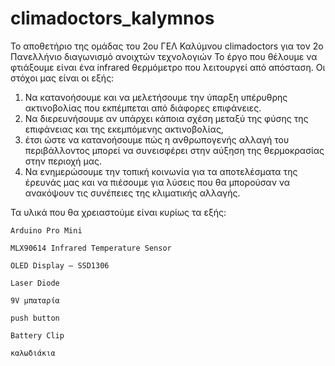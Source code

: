 # climadoctors_kalymnos
To αποθετήριο της ομάδας του 2ου ΓΕΛ Καλύμνου climadoctors για τον 2ο Πανελλήνιο διαγωνισμό ανοιχτών τεχνολογιών
Το έργο που θέλουμε να φτιάξουμε είναι ένα infrared θερμόμετρο που λειτουργεί από απόσταση.
Οι στόχοι μας είναι οι εξής:
1. Να κατανοήσουμε και να μελετήσουμε την ύπαρξη υπέρυθρης ακτινοβολίας που εκπέμπεται από διάφορες επιφάνειες.
2. Να διερευνήσουμε αν υπάρχει κάποια σχέση μεταξύ της φύσης της επιφάνειας και της εκεμπόμενης ακτινοβολίας,
3. έτσι ώστε να κατανοήσουμε πώς η ανθρωπογενής αλλαγή του περιβάλλοντος μπορεί να συνεισφέρει στην αύξηση της θερμοκρασίας 
στην περιοχή μας.
4. Να ενημερώσουμε την τοπική κοινωνία για τα αποτελέσματα της έρευνάς μας και να πιέσουμε για λύσεις που θα μπορούσαν να ανακόψουν τις συνέπειες της κλιματικής αλλαγής.

Τα υλικά που θα χρειαστούμε είναι κυρίως τα εξής:

    Arduino Pro Mini                                                                                                               
    
    MLX90614 Infrared Temperature Sensor
    
    OLED Display – SSD1306
    
    Laser Diode
    
    9V μπαταρία
    
    push button
    
    Battery Clip
    
    καλωδιάκια
